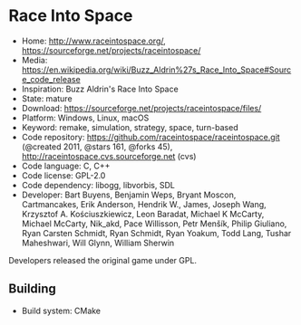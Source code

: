 # Race Into Space

- Home: http://www.raceintospace.org/, https://sourceforge.net/projects/raceintospace/
- Media: https://en.wikipedia.org/wiki/Buzz_Aldrin%27s_Race_Into_Space#Source_code_release
- Inspiration: Buzz Aldrin's Race Into Space
- State: mature
- Download: https://sourceforge.net/projects/raceintospace/files/
- Platform: Windows, Linux, macOS
- Keyword: remake, simulation, strategy, space, turn-based
- Code repository: https://github.com/raceintospace/raceintospace.git (@created 2011, @stars 161, @forks 45), http://raceintospace.cvs.sourceforge.net (cvs)
- Code language: C, C++
- Code license: GPL-2.0
- Code dependency: libogg, libvorbis, SDL
- Developer: Bart Buyens, Benjamin Weps, Bryant Moscon, Cartmancakes, Erik Anderson, Hendrik W., James, Joseph Wang, Krzysztof A. Kościuszkiewicz, Leon Baradat, Michael K McCarty, Michael McCarty, Nik_akd, Pace Willisson, Petr Menšík, Philip Giuliano, Ryan Carsten Schmidt, Ryan Schmidt, Ryan Yoakum, Todd Lang, Tushar Maheshwari, Will Glynn, William Sherwin

Developers released the original game under GPL.

## Building

- Build system: CMake
